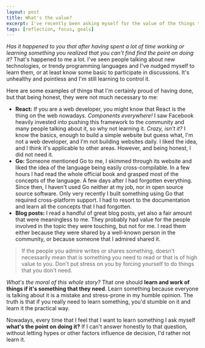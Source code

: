 ```yaml
---
layout: post
title: What's the value?
excerpt: I've recently been asking myself for the value of the things that I do. I used to learn and work on things that did not bring any value to my life and therefor were a waste of my time.
tags: [reflection, focus, goals]
---
```


*Has it happened to you that after having spent a lot of time working or learning something you realized that you can't find find the point on doing it?* That's happened to me a lot. I've seen people talking about new technologies, or trendy programming languages and I've nudged myself to learn them, or at least know some basic to participate in discussions. It's unhealthy and pointless and I'm still learning to control it.

Here are some examples of things that I'm certainly proud of having done, but that being honest, they were not much necessary to me:

- **React:** If you are a web developer, you might know that React is the thing on the web nowadays. *Components everywhere!* I saw Facebook heavily invested into pushing this framework to the community and many people talking about it, so why not learning it. *Crazy, isn't it?* I know the basics, enough to build a simple website but guess what, I'm not a web developer, and I'm not building websites daily. I liked the idea, and I think it's applicable to other areas. However, and being honest, I did not need it.
- **Go:** Someone mentioned Go to me, I skimmed through its website and liked the idea of the language being easily cross-compilable. In a few hours I had read the whole official book and grasped most of the concepts of the language. A few days after I had forgotten everything. Since then, I haven't used Go neither at my job, nor in open source source software. Only very recently I built something using Go that required cross-platform support. I had to resort to the documentation and learn all the concepts that I had forgotten.
- **Blog posts:** I read a handful of great blog posts, yet also a fair amount that were meaningless to me. They probably had value for the people involved in the topic they were touching, but not for me. I read them either because they were shared by a well-known person in the community, or because someone that I admired shared it.

> If the people you admire writes or shares something, doesn't necessarily mean that is something you need to read or that is of high value to you. Don't put stress on you by forcing yourself to do things that you don't need.

*What's the moral of this whole story?* That one should **learn and work of things if it's something that they need**. Learn something because everyone is talking about it is a mistake and stress-prone in my humble opinion. The truth is that if you really need to learn something, you'd stumble on it and learn it the practical way.

Nowadays, every time that I feel that I want to learn something I ask myself **what's the point on doing it?** If I can't answer honestly to that question, without letting hypes or other factors influence de decision, I'd rather not learn it.


